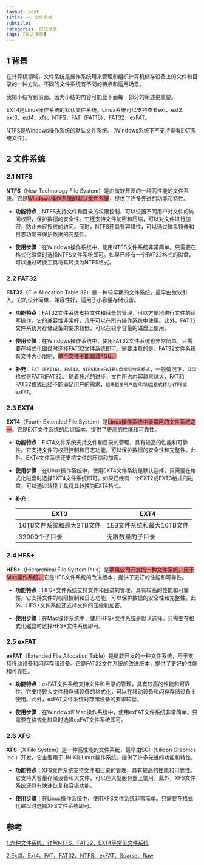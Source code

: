 ```yaml
---
layout: post
title: 一、文件系统
subtitle: 
categories: 日之漫录
tags: [日之漫录]
---
```


## 1 背景
在计算机领域，文件系统是操作系统用来管理和组织计算机储存设备上的文件和目录的一种方法。不同的文件系统有不同的特点和适用场景。

我把小结写到前面。因为小结的内容可能比下面每一部分的阐述更重要。

EXT4是Linux操作系统的默认文件系统。Linux系统可以支持查看ext、ext2、ext3、ext4、xfs、NTFS、FAT（FAT16）、FAT32、exFAT。

NTFS是Windows操作系统的默认文件系统。（Windows系统下不支持查看EXT系统文件）。

## 2 文件系统

### 2.1 NTFS

**NTFS**（New Technology File System）是由微软开发的一种高性能的文件系统。它是<span style="background-color: lightcoral;">Windows操作系统的默认文件系统</span>，提供了许多先进的功能和特性。

- **功能特点**：NTFS支持文件和目录的权限控制，可以设置不同用户对文件的访问权限，保护数据的安全性。它还支持文件加密和压缩，可以对文件进行加密，防止未经授权的访问。同时，NTFS还具有容错性，可以通过磁盘镜像和日志功能来保护数据的完整性。

- **使用步骤**：在Windows操作系统中，使用NTFS文件系统非常简单。只需要在格式化磁盘时选择NTFS文件系统即可。如果已经有一个FAT32格式的磁盘，可以通过转换工具将其转换为NTFS格式。

### 2.2 FAT32

**FAT32**（File Allocation Table 32）是一种较早期的文件系统，最早由微软引入。它的设计简单，兼容性好，适用于小容量存储设备。

- **功能特点**：FAT32文件系统支持文件和目录的管理，可以方便地进行文件的读写操作。它的兼容性非常好，几乎可以在所有操作系统中使用。此外，FAT32文件系统对存储设备的要求较低，可以在较小容量的磁盘上使用。

- **使用步骤**：在Windows操作系统中，使用FAT32文件系统也非常简单。只需要在格式化磁盘时选择FAT32文件系统即可。需要注意的是，FAT32文件系统有文件大小限制，<span style="background-color: lightcoral;">单个文件不能超过4GB。</span>

- **补充**：`FAT（FAT16）、FAT32、NTFS和exFAT是U盘常见分区格式`，一般情况下，U盘格式是FAT和FAT32。
    随着技术的进步，文件所占内容越来越大，FAT和FAT32格式已经不能满足用户的需求，`越来越多用户选择将U盘格式转为NTFS或exFAT`。

### 2.3 EXT4

**EXT4**（Fourth Extended File System）是<span style="background-color: lightcoral;">Linux操作系统中最常用的文件系统之一</span>。它是EXT文件系统的后继版本，提供了更高的性能和可靠性。

- **功能特点**：EXT4文件系统支持文件和目录的管理，具有较高的性能和可靠性。它支持文件的权限控制和日志功能，可以保护数据的安全性和完整性。此外，EXT4文件系统还支持文件的压缩和加密。

- **使用步骤**：在Linux操作系统中，使用EXT4文件系统是默认选择。只需要在格式化磁盘时选择EXT4文件系统即可。如果已经有一个EXT2或EXT3格式的磁盘，可以通过转换工具将其转换为EXT4格式。
- **补充**：

    |          EXT3          |            EXT4           |
    | ---------------------- | ------------------------- |
    | 16TB文件系统和最大2TB文件 | 1EB文件系统和最大16TB文件    |
    | 32000个子目录    | 无限数量的子目录      |


### 2.4 HFS+

**HFS+**（Hierarchical File System Plus）是<span style="background-color: lightcoral;">苹果公司开发的一种文件系统，用于Mac操作系统。</span>它是HFS文件系统的改进版本，提供了更好的性能和可靠性。

- **功能特点**：HFS+文件系统支持文件和目录的管理，具有较高的性能和可靠性。它支持文件的权限控制和日志功能，可以保护数据的安全性和完整性。此外，HFS+文件系统还支持文件的压缩和加密。

- **使用步骤**：在Mac操作系统中，使用HFS+文件系统是默认选择。只需要在格式化磁盘时选择HFS+文件系统即可。

### 2.5 exFAT

**exFAT**（Extended File Allocation Table）是微软开发的一种文件系统，用于支持移动设备和闪存存储设备。它是FAT32文件系统的改进版本，提供了更好的性能和可靠性。

- **功能特点**：exFAT文件系统支持文件和目录的管理，具有较高的性能和可靠性。它支持较大文件和存储设备的格式化，可以在移动设备和闪存存储设备上使用。此外，exFAT文件系统对存储设备的要求较低。

- **使用步骤**：在Windows和Mac操作系统中，使用exFAT文件系统非常简单。只需要在格式化磁盘时选择exFAT文件系统即可。

### 2.6 XFS

**XFS**（X File System）是一种高性能的文件系统，最早由SGI（Silicon Graphics Inc.）开发。它主要用于UNIX和Linux操作系统，提供了许多先进的功能和特性。

- **功能特点**：XFS文件系统支持文件和目录的管理，具有较高的性能和可靠性。它支持大容量存储设备和大文件，可以在大型服务器上使用。此外，XFS文件系统还具有快速恢复和容错功能。
  
- **使用步骤**：在Linux操作系统中，使用XFS文件系统非常简单。只需要在格式化磁盘时选择XFS文件系统即可。

## 参考
[1.六种文件系统，详解NTFS、FAT32、EXT4等常见文件系统](https://www.sparktry.com/2017/9825.html)

[2.Ext3、Ext4、FAT、FAT32、NTFS、exFAT、Sparse、Raw](https://blog.csdn.net/weixin_45264425/article/details/127160215)